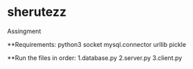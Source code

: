 # sherutezz
Assingment

**Requirements:
  python3
  socket
  mysql.connector
  urllib
  pickle
  
**Run the files in order:
1.database.py
2.server.py
3.client.py

